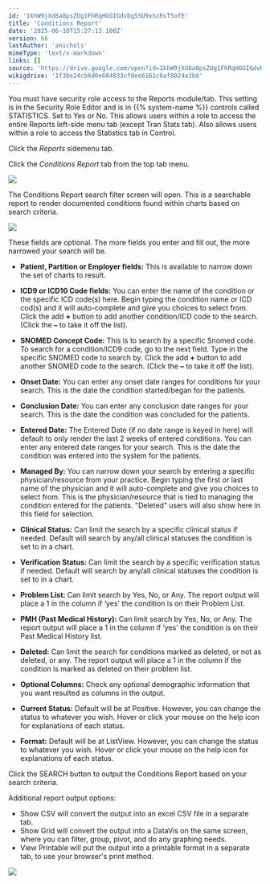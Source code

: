 ```yaml
---
id: '1khW9jXd8a8psZUg1FhRqHGGIGdvDgSSU9xhzRsT5ofE'
title: 'Conditions Report'
date: '2025-06-10T15:27:13.100Z'
version: 66
lastAuthor: 'anichols'
mimeType: 'text/x-markdown'
links: []
source: 'https://drive.google.com/open?id=1khW9jXd8a8psZUg1FhRqHGGIGdvDgSSU9xhzRsT5ofE'
wikigdrive: '1f3be24cb6d0e684833cf8ee6161c6af8024a3bd'
---
```

You must have security role access to the Reports module/tab. This setting is in the Security Role Editor and is in {{% system-name %}} controls called STATISTICS. Set to Yes or No. This allows users within a role to access the entire Reports left-side menu tab (except Tran Stats tab). Also allows users within a role to access the Statistics tab in Control.

Click the *Reports* sidemenu tab.

Click the *Conditions Report* tab from the top tab menu.

![](../conditions-report.assets/25a4ac8dfc6505280982c0d64b30dfae.png)

The Conditions Report search filter screen will open. This is a searchable report to render documented conditions found within charts based on search criteria.

![](../conditions-report.assets/47e0566ec41c39db272be05743ceb004.png)

These fields are optional. The more fields you enter and fill out, the more narrowed your search will be.

* <strong>Patient, Partition or Employer fields:</strong> This is available to narrow down the set of charts to result.
* <strong>ICD9 or ICD10 Code fields:</strong> You can enter the name of the condition or the specific ICD code(s) here. Begin typing the condition name or ICD cod(s) and it will auto-complete and give you choices to select from. Click the add <strong>+</strong> button to add another condition/ICD code to the search. (Click the <strong>–</strong> to take it off the list).
* <strong>SNOMED Concept Code:</strong> This is to search by a specific Snomed code. To search for a condition/ICD9 code, go to the next field. Type in the specific SNOMED code to search by. Click the add <strong>+</strong> button to add another SNOMED code to the search. (Click the <strong>–</strong> to take it off the list).
* <strong>Onset Date:</strong> You can enter any onset date ranges for conditions for your search. This is the date the condition started/began for the patients.
* <strong>Conclusion Date:</strong> You can enter any conclusion date ranges for your search. This is the date the condition was concluded for the patients.
* <strong>Entered Date:</strong> The Entered Date (if no date range is keyed in here) will default to only render the last 2 weeks of entered conditions.  You can enter any entered date ranges for your search. This is the date the condition was entered into the system for the patients.
* <strong>Managed By:</strong> You can narrow down your search by entering a specific physician/resource from your practice. Begin typing the first <em>or</em> last name of the physician and it will auto-complete and give you choices to select from. This is the physician/resource that is tied to managing the condition entered for the patients. "Deleted" users will also show here in this field for selection.
* <strong>Clinical Status:</strong>  Can limit the search by a specific clinical status if needed. Default will search by any/all clinical statuses the condition is set to in a chart.
* <strong>Verification Status:</strong> Can limit the search by a specific verification status if needed.  Default will search by any/all clinical statuses the condition is set to in a chart.
* <strong>Problem List:</strong> Can limit search by Yes, No, or Any.  The report output will place a 1 in the column if ‘yes' the condition is on their Problem List.
* <strong>PMH (Past Medical History):</strong> Can limit search by Yes, No, or Any.  The report output will place a 1 in the column if ‘yes' the condition is on their Past Medical History list.
* <strong>Deleted:</strong> Can limit the search for conditions marked as deleted, or not as deleted, or any.  The report output will place a 1 in the column if the condition is marked as deleted on their problem list.
* <strong>Optional Columns:</strong> Check any optional demographic information that you want resulted as columns in the output.
* <strong>Current Status:</strong> Default will be at Positive. However, you can change the status to whatever you wish. Hover or click your mouse on the help icon for explanations of each status.

* <strong>Format:</strong> Default will be at ListView. However, you can change the status to whatever you wish. Hover or click your mouse on the help icon for explanations of each status.

Click the SEARCH button to output the Conditions Report based on your search criteria.

Additional report output options:

* Show CSV will convert the output into an excel CSV file in a separate tab.
* Show Grid will convert the output into a DataVis on the same screen, where you can filter, group, pivot, and do any graphing needs.
* View Printable will put the output into a printable format in a separate tab, to use your browser's print method.

![](../conditions-report.assets/b2ccfe87d3c3c1cae58ba81757d641aa.png)
